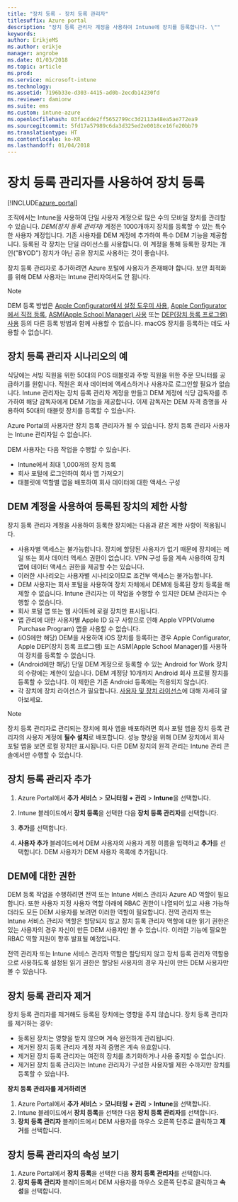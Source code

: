 ```yaml
---
title: "장치 등록 - 장치 등록 관리자"
titlesuffix: Azure portal
description: "장치 등록 관리자 계정을 사용하여 Intune에 장치를 등록합니다. \""
keywords: 
author: ErikjeMS
ms.author: erikje
manager: angrobe
ms.date: 01/03/2018
ms.topic: article
ms.prod: 
ms.service: microsoft-intune
ms.technology: 
ms.assetid: 7196b33e-d303-4415-ad0b-2ecdb14230fd
ms.reviewer: damionw
ms.suite: ems
ms.custom: intune-azure
ms.openlocfilehash: 03facdde2ff5652799cc3d2113a48ea5ae772ea9
ms.sourcegitcommit: 5fd17a57989c6da3d325ed2e0018ce16fe20bb79
ms.translationtype: HT
ms.contentlocale: ko-KR
ms.lasthandoff: 01/04/2018
---
```

# <a name="enroll-devices-using-device-enrollment-manager"></a>장치 등록 관리자를 사용하여 장치 등록

[!INCLUDE[azure_portal](./includes/azure_portal.md)]

조직에서는 Intune을 사용하여 단일 사용자 계정으로 많은 수의 모바일 장치를 관리할 수 있습니다. *DEM(장치 등록 관리자)* 계정은 1000개까지 장치를 등록할 수 있는 특수한 사용자 계정입니다. 기존 사용자를 DEM 계정에 추가하여 특수 DEM 기능을 제공합니다. 등록된 각 장치는 단일 라이선스를 사용합니다. 이 계정을 통해 등록한 장치는 개인("BYOD") 장치가 아닌 공유 장치로 사용하는 것이 좋습니다.  

장치 등록 관리자로 추가하려면 Azure 포털에 사용자가 존재해야 합니다. 보안 최적화를 위해 DEM 사용자는 Intune 관리자여서도 안 됩니다.

>[!NOTE]
>DEM 등록 방법은 [Apple Configurator에서 설정 도우미 사용](apple-configurator-setup-assistant-enroll-ios.md), [Apple Configurator에서 직접 등록](apple-configurator-direct-enroll-ios.md), [ASM(Apple School Manager) 사용](apple-school-manager-set-up-ios.md) 또는 [DEP(장치 등록 프로그램) 사용](device-enrollment-program-enroll-ios.md) 등의 다른 등록 방법과 함께 사용할 수 없습니다. macOS 장치를 등록하는 데도 사용할 수 없습니다. 

## <a name="example-of-a-device-enrollment-manager-scenario"></a>장치 등록 관리자 시나리오의 예

식당에는 서빙 직원을 위한 50대의 POS 태블릿과 주방 직원을 위한 주문 모니터를 공급하기를 원합니다. 직원은 회사 데이터에 액세스하거나 사용자로 로그인할 필요가 없습니다. Intune 관리자는 장치 등록 관리자 계정을 만들고 DEM 계정에 식당 감독자를 추가하여 해당 감독자에게 DEM 기능을 제공합니다. 이제 감독자는 DEM 자격 증명을 사용하여 50대의 태블릿 장치를 등록할 수 있습니다.

Azure Portal의 사용자만 장치 등록 관리자가 될 수 있습니다. 장치 등록 관리자 사용자는 Intune 관리자일 수 없습니다.

DEM 사용자는 다음 작업을 수행할 수 있습니다.

-   Intune에서 최대 1,000개의 장치 등록
-   회사 포털에 로그인하여 회사 앱 가져오기
-   태블릿에 역할별 앱을 배포하여 회사 데이터에 대한 액세스 구성

## <a name="limitations-of-devices-that-are-enrolled-with-a-dem-account"></a>DEM 계정을 사용하여 등록된 장치의 제한 사항

장치 등록 관리자 계정을 사용하여 등록한 장치에는 다음과 같은 제한 사항이 적용됩니다.

  - 사용자별 액세스는 불가능합니다. 장치에 할당된 사용자가 없기 때문에 장치에는 메일 또는 회사 데이터 액세스 권한이 없습니다. VPN 구성 등을 계속 사용하여 장치 앱에 데이터 액세스 권한을 제공할 수는 있습니다.
  - 이러한 시나리오는 사용자별 시나리오이므로 조건부 액세스는 불가능합니다.
  - DEM 사용자는 회사 포털을 사용하여 장치 자체에서 DEM에 등록된 장치 등록을 해제할 수 없습니다. Intune 관리자는 이 작업을 수행할 수 있지만 DEM 관리자는 수행할 수 없습니다.
  - 회사 포털 앱 또는 웹 사이트에 로컬 장치만 표시됩니다.
  - 앱 관리에 대한 사용자별 Apple ID 요구 사항으로 인해 Apple VPP(Volume Purchase Program) 앱을 사용할 수 없습니다.
  - (iOS에만 해당) DEM을 사용하여 iOS 장치를 등록하는 경우 Apple Configurator, Apple DEP(장치 등록 프로그램) 또는 ASM(Apple School Manager)를 사용하여 장치를 등록할 수 없습니다.
  - (Android에만 해당) 단일 DEM 계정으로 등록할 수 있는 Android for Work 장치의 수량에는 제한이 있습니다. DEM 계정당 10개까지 Android 회사 프로필 장치를 등록할 수 있습니다. 이 제한은 기존 Android 등록에는 적용되지 않습니다.
  - 각 장치에 장치 라이선스가 필요합니다. [사용자 및 장치 라이선스](licenses-assign.md#how-user-and-device-licenses-affect-access-to-services)에 대해 자세히 알아보세요.


> [!NOTE]
> 장치 등록 관리자로 관리되는 장치에 회사 앱을 배포하려면 회사 포털 앱을 장치 등록 관리자의 사용자 계정에 **필수 설치**로 배포합니다.
> 성능 향상을 위해 DEM 장치에서 회사 포털 앱을 보면 로컬 장치만 표시됩니다. 다른 DEM 장치의 원격 관리는 Intune 관리 콘솔에서만 수행할 수 있습니다.


## <a name="add-a-device-enrollment-manager"></a>장치 등록 관리자 추가

1.  Azure Portal에서 **추가 서비스** > **모니터링 + 관리** > **Intune**을 선택합니다.

2.  Intune 블레이드에서 **장치 등록**을 선택한 다음 **장치 등록 관리자**를 선택합니다.

3.  **추가**를 선택합니다.

4.  **사용자 추가** 블레이드에서 DEM 사용자의 사용자 계정 이름을 입력하고 **추가**를 선택합니다. DEM 사용자가 DEM 사용자 목록에 추가됩니다.

## <a name="permissions-for-dem"></a>DEM에 대한 권한

DEM 등록 작업을 수행하려면 전역 또는 Intune 서비스 관리자 Azure AD 역할이 필요합니다. 또한 사용자 지정 사용자 역할 아래에 RBAC 권한이 나열되어 있고 사용 가능하더라도 모든 DEM 사용자를 보려면 이러한 역할이 필요합니다. 전역 관리자 또는 Intune 서비스 관리자 역할은 할당되지 않고 장치 등록 관리자 역할에 대한 읽기 권한은 있는 사용자의 경우 자신이 만든 DEM 사용자만 볼 수 있습니다. 이러한 기능에 필요한 RBAC 역할 지원이 향후 발표될 예정입니다.

전역 관리자 또는 Intune 서비스 관리자 역할은 할당되지 않고 장치 등록 관리자 역할용으로 사용하도록 설정된 읽기 권한은 할당된 사용자의 경우 자신이 만든 DEM 사용자만 볼 수 있습니다.

## <a name="remove-a-device-enrollment-manager"></a>장치 등록 관리자 제거

장치 등록 관리자를 제거해도 등록된 장치에는 영향을 주지 않습니다. 장치 등록 관리자를 제거하는 경우:

-   등록된 장치는 영향을 받지 않으며 계속 완전하게 관리됩니다.
-   제거된 장치 등록 관리자 계정 자격 증명은 계속 유효합니다.
-   제거된 장치 등록 관리자는 여전히 장치를 초기화하거나 사용 중지할 수 없습니다.
-   제거된 장치 등록 관리자는 Intune 관리자가 구성한 사용자별 제한 수까지만 장치를 등록할 수 있습니다.

**장치 등록 관리자를 제거하려면**

1. Azure Portal에서 **추가 서비스** > **모니터링 + 관리** > **Intune**을 선택합니다.
2. Intune 블레이드에서 **장치 등록**을 선택한 다음 **장치 등록 관리자**를 선택합니다.
3. **장치 등록 관리자** 블레이드에서 DEM 사용자를 마우스 오른쪽 단추로 클릭하고 **제거**를 선택합니다.

## <a name="view-the-properties-of-a-device-enrollment-manager"></a>장치 등록 관리자의 속성 보기

1. Azure Portal에서 **장치 등록**을 선택한 다음 **장치 등록 관리자**를 선택합니다.
2. **장치 등록 관리자** 블레이드에서 DEM 사용자를 마우스 오른쪽 단추로 클릭하고 **속성**을 선택합니다.
